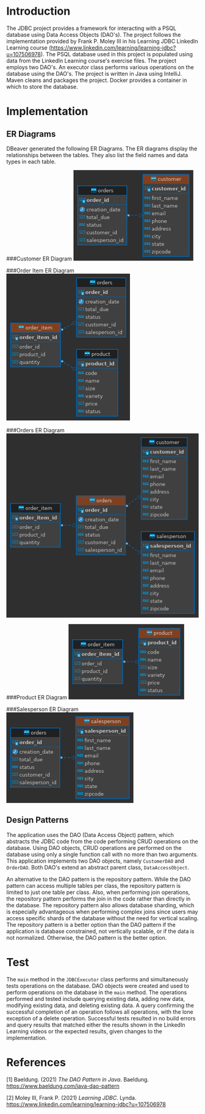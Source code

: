 # Introduction

The JDBC project provides a framework for interacting with a PSQL database using Data Access Objects (DAO's).
The project follows the implementation provided by Frank P. Moley III in his Learning JDBC LinkedIn Learning course (https://www.linkedin.com/learning/learning-jdbc?u=107506978).
The PSQL database used in this project is populated using data from the LinkedIn Learning course's exercise files.
The project employs two DAO's. An executor class performs various operations on the database using the DAO's.
The project is written in Java using IntelliJ.
Maven cleans and packages the project.
Docker provides a container in which to store the database.

# Implementation
## ER Diagrams

DBeaver generated the following ER Diagrams.
The ER diagrams display the relationships between the tables. They also list the field names and data types in each table.

###Customer ER Diagram
![Image of Customer ER Diagram](./assets/ER_Customer.png)

###Order Item ER Diagram
![Image of Order Item ER Diagram](./assets/ER_Order_Item.png)

###Orders ER Diagram
![Image of Orders ER Diagram](./assets/ER_Orders.png)

###Product ER Diagram
![Image of Product ER Diagram](./assets/ER_Product.png)

###Salesperson ER Diagram
![Image of Salesperson ER Diagram](./assets/ER_Salesperson.png)

## Design Patterns

The application uses the DAO (Data Access Object) pattern, which abstracts the JDBC code from the code performing CRUD operations on the database.
Using DAO objects, CRUD operations are performed on the database using only a single function call with no more than two arguments.
This application implements two DAO objects, namely `CustomerDAO` and `OrderDAO`.
Both DAO's extend an abstract parent class, `DataAccessObject`.

An alternative to the DAO pattern is the repository pattern.
While the DAO pattern can access multiple tables per class, the repository pattern is limited to just one table per class.
Also, when performing join operations, the repository pattern performs the join in the code rather than directly in the database.
The repository pattern also allows database sharding, which is especially advantageous when performing complex joins since users may access specific shards of the database without the need for vertical scaling.
The repository pattern is a better option than the DAO pattern if the application is database constrained, not vertically scalable, or if the data is not normalized.
Otherwise, the DAO pattern is the better option.

# Test

The `main` method in the `JDBCExecutor` class performs and simultaneously tests operations on the database.
DAO objects were created and used to perform operations on the database in the `main` method.
The operations performed and tested include querying existing data, adding new data, modifying existing data, and deleting existing data.
A query confirming the successful completion of an operation follows all operations, with the lone exception of a delete operation.
Successful tests resulted in no build errors and query results that matched either the results shown in the LinkedIn Learning videos or the expected results, given changes to the implementation.

# References

[1] Baeldung. (2021) _The DAO Pattern in Java_. Baeldung. https://www.baeldung.com/java-dao-pattern

[2] Moley III, Frank P. (2021) _Learning JDBC_. Lynda. https://www.linkedin.com/learning/learning-jdbc?u=107506978